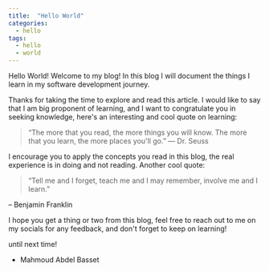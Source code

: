 ```yaml
---
title:  "Hello World"
categories: 
  - hello
tags:
  - hello
  - world
---
```


Hello World! Welcome to my blog! In this blog I will document the things I learn in my software development journey.

Thanks for taking the time to explore and read this article. I would like to say that I am big proponent of learning, and I want to congratulate you in seeking knowledge, here's an interesting and cool quote on learning:

> “The more that you read, the more things you will know. The more that you learn, the more places you'll go.”
― Dr. Seuss

I encourage you to apply the concepts you read in this blog, the real experience is in doing and not reading. Another cool quote:

> “Tell me and I forget, teach me and I may remember, involve me and I learn.”

– Benjamin Franklin

I hope you get a thing or two from this blog, feel free to reach out to me on my socials for any feedback, and don't forget to keep on learning!

until next time!

- Mahmoud Abdel Basset